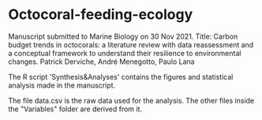 # Octocoral-feeding-ecology

Manuscript submitted to Marine Biology on 30 Nov 2021.
Title: Carbon budget trends in octocorals: a literature review with data reassessment and a conceptual framework to understand their resilience to environmental changes.
Patrick Derviche, André Menegotto, Paulo Lana

The R script 'Synthesis&Analyses' contains the figures and statistical analysis made in the manuscript.

The file data.csv is the raw data used for the analysis. The other files inside the "Variables" folder are derived from it.
